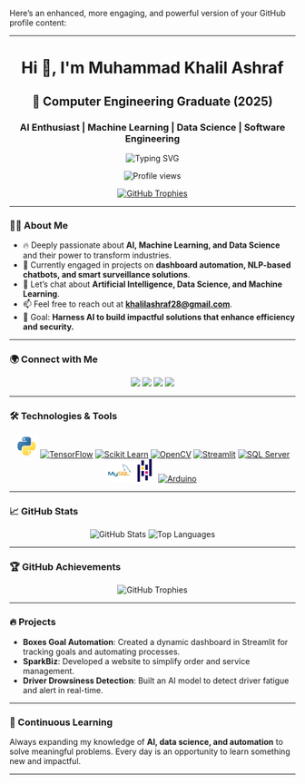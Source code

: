 Here’s an enhanced, more engaging, and powerful version of your GitHub profile content:

---

<h1 align="center">Hi 👋, I'm Muhammad Khalil Ashraf</h1>
<h2 align="center">🚀 Computer Engineering Graduate (2025)</h2>
<h3 align="center">AI Enthusiast | Machine Learning | Data Science | Software Engineering</h3>
<div align='center'>
<img src="https://readme-typing-svg.demolab.com?font=Fira+Code&weight=600&pause=1000&center=true&vCenter=true&random=false&width=435&lines=Python+%7C+AI+%7C+ML+%7C+Data+Scientist" alt="Typing SVG" />
</div><be>
<p align="center">
  <img src="https://komarev.com/ghpvc/?username=khalilashraf28&label=Profile%20views&color=0e75b6&style=flat" alt="Profile views" />
</p>

<p align="center">
  <a href="https://github-profile-trophy.vercel.app/?username=khalilashraf28&theme=gruvbox&column=7">
    <img src="https://github-profile-trophy.vercel.app/?username=khalilashraf28&theme=gruvbox&row=1&column=7" alt="GitHub Trophies" />
  </a>
</p>

---

### 👨‍💻 About Me
- 🔥 Deeply passionate about **AI, Machine Learning, and Data Science** and their power to transform industries.
- 🚀 Currently engaged in projects on **dashboard automation, NLP-based chatbots, and smart surveillance solutions**.
- 💬 Let’s chat about **Artificial Intelligence, Data Science, and Machine Learning**.
- 📫 Feel free to reach out at **khalilashraf28@gmail.com**.
- 🎯 Goal: **Harness AI to build impactful solutions that enhance efficiency and security.**

---

### 🌍 Connect with Me
<p align="center">
  <a href="https://linkedin.com/in/muhammad-khalil-ashraf" target="_blank"><img src="https://img.shields.io/badge/LinkedIn-%230077B5.svg?style=for-the-badge&logo=linkedin&logoColor=white"/></a>
  <a href="https://fb.com/muhammad.khalil.ashraf" target="_blank"><img src="https://img.shields.io/badge/Facebook-%231877F2.svg?style=for-the-badge&logo=facebook&logoColor=white"/></a>
  <a href="https://instagram.com/m.khalil_ashraf" target="_blank"><img src="https://img.shields.io/badge/Instagram-%23E4405F.svg?style=for-the-badge&logo=instagram&logoColor=white"/></a>
  <a href="https://kaggle.com/muhammadkhalilashraf" target="_blank"><img src="https://img.shields.io/badge/Kaggle-%2312100E.svg?style=for-the-badge&logo=kaggle&logoColor=white"/></a>
</p>

---

### 🛠️ Technologies & Tools
<p align="center">
  <a href="https://www.python.org" target="_blank"><img src="https://raw.githubusercontent.com/devicons/devicon/master/icons/python/python-original.svg" alt="Python" width="40" height="40"/></a>
  <a href="https://www.tensorflow.org" target="_blank"><img src="https://www.vectorlogo.zone/logos/tensorflow/tensorflow-icon.svg" alt="TensorFlow" width="40" height="40"/></a>
  <a href="https://scikit-learn.org/" target="_blank"><img src="https://upload.wikimedia.org/wikipedia/commons/0/05/Scikit_learn_logo_small.svg" alt="Scikit Learn" width="40" height="40"/></a>
  <a href="https://opencv.org/" target="_blank"><img src="https://www.vectorlogo.zone/logos/opencv/opencv-icon.svg" alt="OpenCV" width="40" height="40"/></a>
  <a href="https://streamlit.io/" target="_blank"><img src="https://streamlit.io/images/brand/streamlit-mark-color.svg" alt="Streamlit" width="40" height="40"/></a>
  <a href="https://www.microsoft.com/en-us/sql-server" target="_blank"><img src="https://www.svgrepo.com/show/303229/microsoft-sql-server-logo.svg" alt="SQL Server" width="40" height="40"/></a>
  <a href="https://www.mysql.com/" target="_blank"><img src="https://raw.githubusercontent.com/devicons/devicon/master/icons/mysql/mysql-original-wordmark.svg" alt="MySQL" width="40" height="40"/></a>
  <a href="https://pandas.pydata.org/" target="_blank"><img src="https://raw.githubusercontent.com/devicons/devicon/2ae2a900d2f041da66e950e4d48052658d850630/icons/pandas/pandas-original.svg" alt="Pandas" width="40" height="40"/></a>
  <a href="https://www.arduino.cc/" target="_blank"><img src="https://cdn.worldvectorlogo.com/logos/arduino-1.svg" alt="Arduino" width="40" height="40"/></a>
</p>

---

### 📈 GitHub Stats
<p align="center">
  <img src="https://github-readme-stats.vercel.app/api?username=khalilashraf28&show_icons=true&theme=radical" alt="GitHub Stats" />
  <img src="https://github-readme-stats.vercel.app/api/top-langs/?username=khalilashraf28&layout=compact&theme=radical" alt="Top Languages" />
</p>

---

### 🏆 GitHub Achievements
<p align="center">
  <img src="https://github-profile-trophy.vercel.app/?username=khalilashraf28&theme=radical&no-frame=true&column=3&margin-w=15&margin-h=15" alt="GitHub Trophies" />
</p>

---

### 🔥 Projects
- **Boxes Goal Automation**: Created a dynamic dashboard in Streamlit for tracking goals and automating processes.
- **SparkBiz**: Developed a website to simplify order and service management.
- **Driver Drowsiness Detection**: Built an AI model to detect driver fatigue and alert in real-time.

---

### 🌱 Continuous Learning
Always expanding my knowledge of **AI, data science, and automation** to solve meaningful problems. Every day is an opportunity to learn something new and impactful.

---
